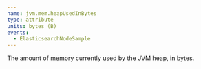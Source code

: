 ```yaml
---
name: jvm.mem.heapUsedInBytes
type: attribute
units: bytes (B)
events:
  - ElasticsearchNodeSample
---
```


The amount of memory currently used by the JVM heap, in bytes.